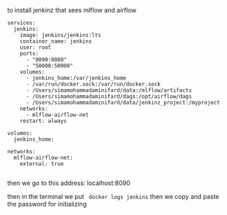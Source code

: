 to install jenkinz that sees mlflow and airflow 

```
services:
  jenkins:
    image: jenkins/jenkins:lts
    container_name: jenkins
    user: root
    ports:
      - "8090:8080"       
      - "50000:50000"     
    volumes:
      - jenkins_home:/var/jenkins_home
      - /var/run/docker.sock:/var/run/docker.sock
      - /Users/simamohammadaminifard/data:/mlflow/artifacts
      - /Users/simamohammadaminifard/dags:/opt/airflow/dags
      - /Users/simamohammadaminifard/data/jenkinz_project:/myproject
    networks:
      - mlflow-airflow-net
    restart: always  

volumes:
  jenkins_home:

networks:
  mlflow-airflow-net:
    external: true


```


then we go to this address: localhost:8090


then in the terminal we put ` docker logs jenkins`
then we copy and paste the password for initializing
